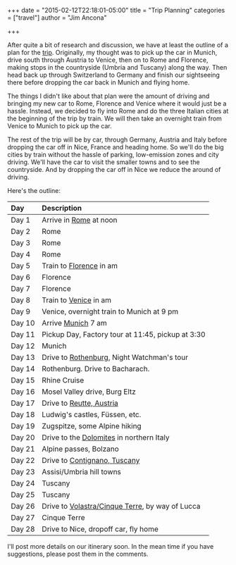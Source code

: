 +++
date = "2015-02-12T22:18:01-05:00"
title = "Trip Planning"
categories = ["travel"]
author = "Jim Ancona"

+++

After quite a bit of research and discussion, we have at least the
outline of a plan for the
[trip](/travel/sabbatical-and-a-new-car/). Originally, my thought was
to pick up the car in Munich, drive south through Austria to Venice, then on to Rome
and Florence, making stops in the countryside (Umbria and Tuscany)
along the way. Then head back up through Switzerland to Germany and
finish our sightseeing there before dropping the car back in Munich
and flying home.

The things I didn't like about that plan were the amount of driving
and bringing my new car to Rome, Florence and Venice where it would
just be a hassle. Instead, we decided to fly into Rome and do the
three Italian cities at the beginning of the trip by train. We will
then take an overnight train from Venice to Munich to pick up the car.

The rest of the trip will be by car, through Germany, Austria and
Italy before dropping the car off in Nice, France and heading home. So
we'll do the big cities by train without the hassle of parking,
low-emission zones and city driving. We'll have the car to visit the
smaller towns and to see the countryside. And by dropping the car off
in Nice we reduce the around of driving.

Here's the outline:

Day    | Description
:--    | :-----------
Day 1  | Arrive in [Rome](/travel/Rome-Planning) at noon
Day 2  | Rome
Day 3  | Rome
Day 4  | Rome
Day 5  | Train to [Florence](/travel/Florence-Planning) in am
Day 6  | Florence
Day 7  | Florence
Day 8  | Train to [Venice](/travel/Venice-Planning) in am
Day 9  | Venice, overnight train to Munich at 9 pm
Day 10 | Arrive [Munich](/travel/Munich-Planning) 7 am
Day 11 | Pickup Day, Factory tour at 11:45, pickup at 3:30
Day 12 | Munich
Day 13 | Drive to [Rothenburg](/travel/Rothenburg-Bacharach), Night Watchman's tour
Day 14 | Rothenburg. Drive to Bacharach.
Day 15 | Rhine Cruise
Day 16 | Mosel Valley drive, Burg Eltz
Day 17 | Drive to [Reutte, Austria](/travel/Reutte)
Day 18 | Ludwig's castles, Füssen, etc.
Day 19 | Zugspitze, some Alpine hiking
Day 20 | Drive to the [Dolomites](/travel/Bolzano) in northern Italy
Day 21 | Alpine passes, Bolzano
Day 22 | Drive to [Contignano, Tuscany](/travel/Tuscany-and-Umbria)
Day 23 | Assisi/Umbria hill towns
Day 24 | Tuscany
Day 25 | Tuscany
Day 26 | Drive to [Volastra/Cinque Terre](/travel/Cinque-Terre), by way of Lucca
Day 27 | Cinque Terre
Day 28 | Drive to Nice, dropoff car, fly home

I'll post more details on our itinerary soon. In the mean time if you
have suggestions, please post them in the comments.

